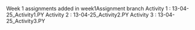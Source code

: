 Week 1 assignments added in week1Assignment branch
Activity 1 : 13-04-25_Activity1.PY 
Activity 2 : 13-04-25_Activity2.PY 
Activity 3 : 13-04-25_Activity3.PY 

